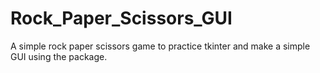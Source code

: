 # Rock_Paper_Scissors_GUI
A simple rock paper scissors game to practice tkinter and make a simple GUI using the package.
